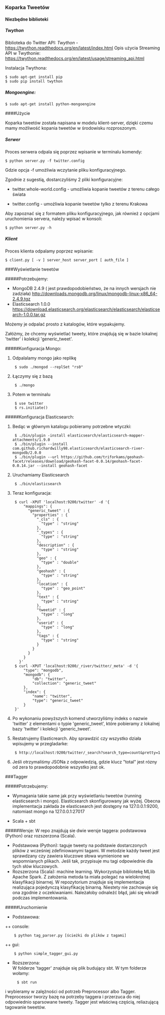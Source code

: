 ### Koparka Tweetów
#### Niezbędne biblioteki

##### Twython
Biblioteka do Twitter API: *Twython* - https://twython.readthedocs.org/en/latest/index.html
Opis użycia Streaming API w Twythonie: https://twython.readthedocs.org/en/latest/usage/streaming_api.html

Instalacja Twythona:

    $ sudo apt-get install pip
    $ sudo pip install twython

##### Mongoengine:

    $ sudo apt-get install python-mongoengine

####Użycie

Koparka tweetów została napisana w modelu klient-server, dzięki czemu mamy możliwość kopania tweetów w środowisku rozproszonym. 

##### Serwer
Proces serwera odpala się poprzez wpisanie w terminalu komendy:

    $ python server.py -f twitter.config
    
Gdzie opcja -f umożliwia wczytanie pliku konfiguracyjnego.

Zgodnie z sugestią, dostarczyliśmy 2 pliki konfiguracyjne:

 - twitter.whole-world.config - umożliwia kopanie tweetów z terenu całego świata

 - twitter.config - umożliwia kopanie tweetów tylko z terenu Krakowa

Aby zapoznać się z formatem pliku konfiguracyjnego, jak również z opcjami uruchomienia servera, należy wpisać w konsoli:


    $ python server.py -h

##### Klient
Proces klienta odpalamy poprzez wpisanie:

	$ client.py [ -v ] server_host server_port [ auth_file ]


###Wyświetlanie tweetów

#####Potrzebujemy:

 - MongoDB 2.4.9 ( jest prawdopodobieństwo, że na innych wersjach nie zadziała)
    http://downloads.mongodb.org/linux/mongodb-linux-x86_64-2.4.9.tgz
 - Elasticsearch 1.0.0
    https://download.elasticsearch.org/elasticsearch/elasticsearch/elasticsearch-1.0.0.tar.gz

Możemy je odpalać prosto z katalogów, które wypakujemy.

Załóżmy, że chcemy wyświetlać tweety, które znajdują się w bazie lokalnej 'twitter' i kolekcji 'generic_tweet'.

#####Konfiguracja Mongo:

1. Odpalalamy mongo jako replikę

        $ sudo ./mongod --replSet "rs0"
2. Łączymy się z bazą

        $ ./mongo
3. Potem w terminalu 

        $ use twitter
        $ rs.initiate()
        

#####Konfiguracja Elasticsearch:

1. Bedąc w głównym katalogu pobieramy potrzebne wtyczki:

        $ ./bin/plugin -install elasticsearch/elasticsearch-mapper-attachments/1.9.0
        $ ./bin/plugin --install com.github.richardwilly98.elasticsearch/elasticsearch-river-mongodb/2.0.0
        $ ./bin/plugin --url https://github.com/triforkams/geohash-facet/releases/download/geohash-facet-0.0.14/geohash-facet-0.0.14.jar --install geohash-facet
2. Uruchamiamy Elasticsearch

        $ ./bin/elasticsearch
3. Teraz konfiguracja: 

        $ curl -XPUT 'localhost:9200/twitter' -d '{
            "mappings": {
              "generic_tweet" : {
                "properties" : {
                  "_cls" : {
                    "type" : "string"
                  },
                  "_types" : {
                    "type" : "string"
                  },
                  "description" : {
                    "type" : "string"
                  },
                  "geo" : {
                    "type" : "double"
                  },
                  "geohash" : {
                    "type" : "string"
                  },
                  "location" : {
                    "type" : "geo_point"
                  },
                  "text" : {
                    "type" : "string"
                  },
                  "tweetid" : {
                    "type" : "long"
                  },
                  "userid" : {
                    "type" : "long"
                  },
                  "tags" : {
                  	"type" : "string"
                  }
                }
              }
            }
          }'
        $ curl -XPUT 'localhost:9200/_river/twitter/_meta' -d '{ 
            "type": "mongodb", 
            "mongodb": { 
                "db": "twitter", 
                "collection": "generic_tweet"
            }, 
            "index": {
                "name": "twitter", 
                "type": "generic_tweet" 
            }
        }'
4. Po wykonaniu powyższych komend utworzyliśmy indeks o nazwie 'twitter' z elementami o typie 'generic_tweet', które pobieramy z lokalnej bazy 'twitter' i kolekcji 'generic_tweet'.
5. Restatrujemy Elasticrearch. Aby sprawdzić czy wszystko działa wpisujemy w przegladarke:

        $ http://localhost:9200/twitter/_search?search_type=count&pretty=1
6. Jeśli otrzymaliśmy JSONa z odpowiedzią, gdzie klucz "total" jest rózny od zera to prawdopodobnie wszystko jest ok.
    

    
###Tagger

#####Potrzebujemy:
- Wymagania takie same jak przy wyświetlaniu tweetów (running elasticsearch i mongo).
Elasticsearch skonfigurowany jak wyżej.
Obecna implementacja zakłada że elasticsearch jest dostępny na 127.0.0.1:9200, natomiast mongo na 127.0.0.1:27017

- Scala + sbt

#####Wersje:
W repo znajdują sie dwie wersje taggera: podstawowa (Python) oraz rozszerzona (Scala).
 
- Podstawowa (Python): taguje tweety na podstawie dostarczonych plików z wcześniej zdefiniowanymi tagami. W metodzie każdy tweet jest sprawdzany czy zawiera kluczowe słowa wymienione we wspomnianych plikach. Jeśli tak, przypisuje mu tagi odpowiednie dla tych słów kluczowych.
- Rozszerzona (Scala): machine learning. Wykorzystuje bibliotekę MLlib Apache Spark. Z założenia metoda ta miała polegać na wielokrotnej klasyfikacji binarnej. W repozytorium znajduje się implementacja realizująca pojedynczą klasyfikację binarną. Niestety nie zachowuje się ona zgodnie z oczekiwaniami. Należałoby odnaleźć błąd, jaki się wkradł podczas implementowania.

#####Uruchomienie
- Podstawowa: 

++ console: 
        
        $ python tag_parser.py [ścieżki do plików z tagami]
++ gui: 
    
        $ python simple_tagger_gui.py

- Rozszerzona:
<br>W folderze 'tagger' znajduje się plik budujący sbt. W tym folderze wołamy:

        $ sbt run
i wybieramy w zalężności od potrzeb Preprocessor albo Tagger. Preprocessor tworzy bazę na potrzeby taggera i przerzuca do niej odpowiednio sparsowane tweety. Tagger jest właściwą częścią, reliazującą tagowanie tweetów.
